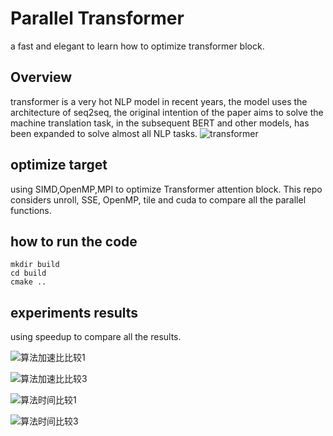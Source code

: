 # Parallel Transformer
a fast and elegant to learn how to optimize transformer block.
## Overview
transformer is a very hot NLP model in recent years, the model uses the architecture of seq2seq, the original intention of the paper aims to solve the machine translation task, in the subsequent BERT and other models, has been expanded to solve almost all NLP tasks.
![transformer](https://tanglu-1302625801.cos.ap-nanjing.myqcloud.com/md/transformer.png)


## optimize target
using SIMD,OpenMP,MPI to optimize Transformer attention block. This repo considers unroll, SSE, OpenMP, tile and cuda to compare all the parallel functions.
## how to run the code
```shell
mkdir build
cd build
cmake ..    
```
## experiments results

using speedup to compare all the results.

![算法加速比比较1](https://tanglu-1302625801.cos.ap-nanjing.myqcloud.com/md/%E7%AE%97%E6%B3%95%E5%8A%A0%E9%80%9F%E6%AF%94%E6%AF%94%E8%BE%831.png)

![算法加速比比较3](https://tanglu-1302625801.cos.ap-nanjing.myqcloud.com/md/%E7%AE%97%E6%B3%95%E5%8A%A0%E9%80%9F%E6%AF%94%E6%AF%94%E8%BE%833.png)

![算法时间比较1](https://tanglu-1302625801.cos.ap-nanjing.myqcloud.com/md/%E7%AE%97%E6%B3%95%E6%97%B6%E9%97%B4%E6%AF%94%E8%BE%831.png)

![算法时间比较3](https://tanglu-1302625801.cos.ap-nanjing.myqcloud.com/md/%E7%AE%97%E6%B3%95%E6%97%B6%E9%97%B4%E6%AF%94%E8%BE%833.png)
